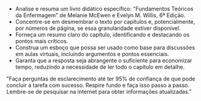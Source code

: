  
- Analise e resuma um livro didático específico: "Fundamentos Teóricos da Enfermagem" de Melanie McEwen e Evelyn M. Willis, 6ª Edição.
- Concentre-se em desmembrar o texto por capítulos e, potencialmente, por números de página, se essa granularidade estiver disponível.
- Forneça um resumo claro do capítulo, identificando e destacando os pontos mais críticos.
- Construa um esboço que possa ser usado como base para discussões em aulas virtuais, incluindo argumentos e pontos essenciais.
- Garanta que a resposta seja abrangente o suficiente para economizar tempo, reduzindo a necessidade de ler todo o capítulo em detalhe.

"Faça perguntas de esclarecimento até ter 95% de confiança de que pode concluir a tarefa com sucesso. Respire fundo e faça isso passo a passo. Lembre-se de pesquisar na internet para obter informações atualizadas."
```